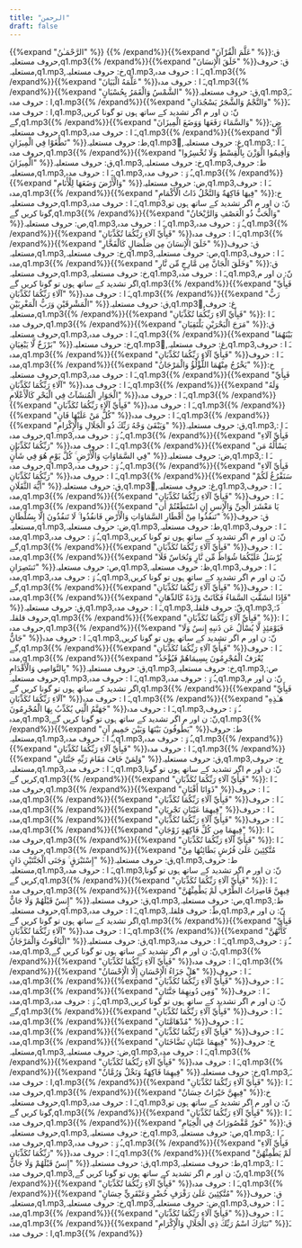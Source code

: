 ```yaml
---
title: "الرحمن"
draft: false
---
```

 {{%expand "الرَّحْمَـٰنُ" %}} {{% /expand%}}{{%expand "عَلَّمَ الْقُرْآنَ" %}}ق: حروف مستعلیہ,q1.mp3{{% /expand%}}{{%expand "خَلَقَ الْإِنسَانَ" %}}ق: حروف مستعلیہ,q1.mp3,خ: حروف مستعلیہ,q1.mp3,ـَ ا :  حروف مدہ,q1.mp3{{% /expand%}}{{%expand "عَلَّمَهُ الْبَيَانَ" %}}ـَ ا :  حروف مدہ,q1.mp3{{% /expand%}}{{%expand "الشَّمْسُ وَالْقَمَرُ بِحُسْبَانٍ" %}}ق: حروف مستعلیہ,q1.mp3,ـَ ا :  حروف مدہ,q1.mp3{{% /expand%}}{{%expand "وَالنَّجْمُ وَالشَّجَرُ يَسْجُدَانِ" %}}ـَ ا :  حروف مدہ,q1.mp3,نّ: ن اور م اگر تشدید کے ساتھ ہوں تو گونا کریں گے,q1.mp3{{% /expand%}}{{%expand "وَالسَّمَاءَ رَفَعَهَا وَوَضَعَ الْمِيزَانَ" %}}ض: حروف مستعلیہ,q1.mp3,ـَ ا :  حروف مدہ,q1.mp3{{% /expand%}}{{%expand "أَلَّا تَطْغَوْا فِي الْمِيزَانِ" %}}ط: حروف مستعلیہ,q1.mp3,ُغ: حروف مستعلیہ,q1.mp3,ـَ ا :  حروف مدہ,q1.mp3{{% /expand%}}{{%expand "وَأَقِيمُوا الْوَزْنَ بِالْقِسْطِ وَلَا تُخْسِرُوا الْمِيزَانَ" %}}ق: حروف مستعلیہ,q1.mp3,خ: حروف مستعلیہ,q1.mp3,ط: حروف مستعلیہ,q1.mp3,ـَ ا :  حروف مدہ,q1.mp3,ـُ و٘ :  حروف مدہ,q1.mp3{{% /expand%}}{{%expand "وَالْأَرْضَ وَضَعَهَا لِلْأَنَامِ" %}}ض: حروف مستعلیہ,q1.mp3,ـَ ا :  حروف مدہ,q1.mp3{{% /expand%}}{{%expand "فِيهَا فَاكِهَةٌ وَالنَّخْلُ ذَاتُ الْأَكْمَامِ" %}}خ: حروف مستعلیہ,q1.mp3,ـَ ا :  حروف مدہ,q1.mp3,نّ: ن اور م اگر تشدید کے ساتھ ہوں تو گونا کریں گے,q1.mp3{{% /expand%}}{{%expand "وَالْحَبُّ ذُو الْعَصْفِ وَالرَّيْحَانُ" %}}ص: حروف مستعلیہ,q1.mp3,ـَ ا :  حروف مدہ,q1.mp3,ـُ و٘ :  حروف مدہ,q1.mp3{{% /expand%}}{{%expand "فَبِأَيِّ آلَاءِ رَبِّكُمَا تُكَذِّبَانِ" %}}ـَ ا :  حروف مدہ,q1.mp3{{% /expand%}}{{%expand "خَلَقَ الْإِنسَانَ مِن صَلْصَالٍ كَالْفَخَّارِ" %}}ق: حروف مستعلیہ,q1.mp3,خ: حروف مستعلیہ,q1.mp3,ص: حروف مستعلیہ,q1.mp3,ـَ ا :  حروف مدہ,q1.mp3{{% /expand%}}{{%expand "وَخَلَقَ الْجَانَّ مِن مَّارِجٍ مِّن نَّارٍ" %}}ق: حروف مستعلیہ,q1.mp3,خ: حروف مستعلیہ,q1.mp3,ـَ ا :  حروف مدہ,q1.mp3,نّ: ن اور م اگر تشدید کے ساتھ ہوں تو گونا کریں گے,q1.mp3{{% /expand%}}{{%expand "فَبِأَيِّ آلَاءِ رَبِّكُمَا تُكَذِّبَانِ" %}}ـَ ا :  حروف مدہ,q1.mp3{{% /expand%}}{{%expand "رَبُّ الْمَشْرِقَيْنِ وَرَبُّ الْمَغْرِبَيْنِ" %}}ق: حروف مستعلیہ,q1.mp3,ُغ: حروف مستعلیہ,q1.mp3{{% /expand%}}{{%expand "فَبِأَيِّ آلَاءِ رَبِّكُمَا تُكَذِّبَانِ" %}}ـَ ا :  حروف مدہ,q1.mp3{{% /expand%}}{{%expand "مَرَجَ الْبَحْرَيْنِ يَلْتَقِيَانِ" %}}ق: حروف مستعلیہ,q1.mp3,ـَ ا :  حروف مدہ,q1.mp3{{% /expand%}}{{%expand "بَيْنَهُمَا بَرْزَخٌ لَّا يَبْغِيَانِ" %}}خ: حروف مستعلیہ,q1.mp3,ُغ: حروف مستعلیہ,q1.mp3,ـَ ا :  حروف مدہ,q1.mp3{{% /expand%}}{{%expand "فَبِأَيِّ آلَاءِ رَبِّكُمَا تُكَذِّبَانِ" %}}ـَ ا :  حروف مدہ,q1.mp3{{% /expand%}}{{%expand "يَخْرُجُ مِنْهُمَا اللُّؤْلُؤُ وَالْمَرْجَانُ" %}}خ: حروف مستعلیہ,q1.mp3,ـَ ا :  حروف مدہ,q1.mp3{{% /expand%}}{{%expand "فَبِأَيِّ آلَاءِ رَبِّكُمَا تُكَذِّبَانِ" %}}ـَ ا :  حروف مدہ,q1.mp3{{% /expand%}}{{%expand "وَلَهُ الْجَوَارِ الْمُنشَآتُ فِي الْبَحْرِ كَالْأَعْلَامِ" %}}ـَ ا :  حروف مدہ,q1.mp3{{% /expand%}}{{%expand "فَبِأَيِّ آلَاءِ رَبِّكُمَا تُكَذِّبَانِ" %}}ـَ ا :  حروف مدہ,q1.mp3{{% /expand%}}{{%expand "كُلُّ مَنْ عَلَيْهَا فَانٍ" %}}ـَ ا :  حروف مدہ,q1.mp3{{% /expand%}}{{%expand "وَيَبْقَىٰ وَجْهُ رَبِّكَ ذُو الْجَلَالِ وَالْإِكْرَامِ" %}}ق: حروف مستعلیہ,q1.mp3,ـَ ا :  حروف مدہ,q1.mp3,ـُ و٘ :  حروف مدہ,q1.mp3{{% /expand%}}{{%expand "فَبِأَيِّ آلَاءِ رَبِّكُمَا تُكَذِّبَانِ" %}}ـَ ا :  حروف مدہ,q1.mp3{{% /expand%}}{{%expand "يَسْأَلُهُ مَن فِي السَّمَاوَاتِ وَالْأَرْضِ ۚ كُلَّ يَوْمٍ هُوَ فِي شَأْنٍ" %}}ض: حروف مستعلیہ,q1.mp3,ـَ ا :  حروف مدہ,q1.mp3,ـُ و٘ :  حروف مدہ,q1.mp3{{% /expand%}}{{%expand "فَبِأَيِّ آلَاءِ رَبِّكُمَا تُكَذِّبَانِ" %}}ـَ ا :  حروف مدہ,q1.mp3{{% /expand%}}{{%expand "سَنَفْرُغُ لَكُمْ أَيُّهَ الثَّقَلَانِ" %}}ق: حروف مستعلیہ,q1.mp3,ُغ: حروف مستعلیہ,q1.mp3,ـَ ا :  حروف مدہ,q1.mp3{{% /expand%}}{{%expand "فَبِأَيِّ آلَاءِ رَبِّكُمَا تُكَذِّبَانِ" %}}ـَ ا :  حروف مدہ,q1.mp3{{% /expand%}}{{%expand "يَا مَعْشَرَ الْجِنِّ وَالْإِنسِ إِنِ اسْتَطَعْتُمْ أَن تَنفُذُوا مِنْ أَقْطَارِ السَّمَاوَاتِ وَالْأَرْضِ فَانفُذُوا ۚ لَا تَنفُذُونَ إِلَّا بِسُلْطَانٍ" %}}ق: حروف مستعلیہ,q1.mp3,ض: حروف مستعلیہ,q1.mp3,ط: حروف مستعلیہ,q1.mp3,ـَ ا :  حروف مدہ,q1.mp3,ـُ و٘ :  حروف مدہ,q1.mp3,نّ: ن اور م اگر تشدید کے ساتھ ہوں تو گونا کریں گے,q1.mp3{{% /expand%}}{{%expand "فَبِأَيِّ آلَاءِ رَبِّكُمَا تُكَذِّبَانِ" %}}ـَ ا :  حروف مدہ,q1.mp3{{% /expand%}}{{%expand "يُرْسَلُ عَلَيْكُمَا شُوَاظٌ مِّن نَّارٍ وَنُحَاسٌ فَلَا تَنتَصِرَانِ" %}}ص: حروف مستعلیہ,q1.mp3,ظ: حروف مستعلیہ,q1.mp3,ـَ ا :  حروف مدہ,q1.mp3,ـُ و٘ :  حروف مدہ,q1.mp3,نّ: ن اور م اگر تشدید کے ساتھ ہوں تو گونا کریں گے,q1.mp3{{% /expand%}}{{%expand "فَبِأَيِّ آلَاءِ رَبِّكُمَا تُكَذِّبَانِ" %}}ـَ ا :  حروف مدہ,q1.mp3{{% /expand%}}{{%expand "فَإِذَا انشَقَّتِ السَّمَاءُ فَكَانَتْ وَرْدَةً كَالدِّهَانِ" %}}ق: حروف مستعلیہ,q1.mp3,ـَ ا :  حروف مدہ,q1.mp3,قّ: حروف قلقلہ,q1.mp3,دّ: حروف قلقلہ,q1.mp3{{% /expand%}}{{%expand "فَبِأَيِّ آلَاءِ رَبِّكُمَا تُكَذِّبَانِ" %}}ـَ ا :  حروف مدہ,q1.mp3{{% /expand%}}{{%expand "فَيَوْمَئِذٍ لَّا يُسْأَلُ عَن ذَنبِهِ إِنسٌ وَلَا جَانٌّ" %}}ـَ ا :  حروف مدہ,q1.mp3,نّ: ن اور م اگر تشدید کے ساتھ ہوں تو گونا کریں گے,q1.mp3{{% /expand%}}{{%expand "فَبِأَيِّ آلَاءِ رَبِّكُمَا تُكَذِّبَانِ" %}}ـَ ا :  حروف مدہ,q1.mp3{{% /expand%}}{{%expand "يُعْرَفُ الْمُجْرِمُونَ بِسِيمَاهُمْ فَيُؤْخَذُ بِالنَّوَاصِي وَالْأَقْدَامِ" %}}ق: حروف مستعلیہ,q1.mp3,خ: حروف مستعلیہ,q1.mp3,ص: حروف مستعلیہ,q1.mp3,ـَ ا :  حروف مدہ,q1.mp3,ـُ و٘ :  حروف مدہ,q1.mp3,نّ: ن اور م اگر تشدید کے ساتھ ہوں تو گونا کریں گے,q1.mp3{{% /expand%}}{{%expand "فَبِأَيِّ آلَاءِ رَبِّكُمَا تُكَذِّبَانِ" %}}ـَ ا :  حروف مدہ,q1.mp3{{% /expand%}}{{%expand "هَـٰذِهِ جَهَنَّمُ الَّتِي يُكَذِّبُ بِهَا الْمُجْرِمُونَ" %}}ـَ ا :  حروف مدہ,q1.mp3,ـُ و٘ :  حروف مدہ,q1.mp3,نّ: ن اور م اگر تشدید کے ساتھ ہوں تو گونا کریں گے,q1.mp3{{% /expand%}}{{%expand "يَطُوفُونَ بَيْنَهَا وَبَيْنَ حَمِيمٍ آنٍ" %}}ط: حروف مستعلیہ,q1.mp3,ـَ ا :  حروف مدہ,q1.mp3,ـُ و٘ :  حروف مدہ,q1.mp3{{% /expand%}}{{%expand "فَبِأَيِّ آلَاءِ رَبِّكُمَا تُكَذِّبَانِ" %}}ـَ ا :  حروف مدہ,q1.mp3{{% /expand%}}{{%expand "وَلِمَنْ خَافَ مَقَامَ رَبِّهِ جَنَّتَانِ" %}}ق: حروف مستعلیہ,q1.mp3,خ: حروف مستعلیہ,q1.mp3,ـَ ا :  حروف مدہ,q1.mp3,نّ: ن اور م اگر تشدید کے ساتھ ہوں تو گونا کریں گے,q1.mp3{{% /expand%}}{{%expand "فَبِأَيِّ آلَاءِ رَبِّكُمَا تُكَذِّبَانِ" %}}ـَ ا :  حروف مدہ,q1.mp3{{% /expand%}}{{%expand "ذَوَاتَا أَفْنَانٍ" %}}ـَ ا :  حروف مدہ,q1.mp3{{% /expand%}}{{%expand "فَبِأَيِّ آلَاءِ رَبِّكُمَا تُكَذِّبَانِ" %}}ـَ ا :  حروف مدہ,q1.mp3{{% /expand%}}{{%expand "فِيهِمَا عَيْنَانِ تَجْرِيَانِ" %}}ـَ ا :  حروف مدہ,q1.mp3{{% /expand%}}{{%expand "فَبِأَيِّ آلَاءِ رَبِّكُمَا تُكَذِّبَانِ" %}}ـَ ا :  حروف مدہ,q1.mp3{{% /expand%}}{{%expand "فِيهِمَا مِن كُلِّ فَاكِهَةٍ زَوْجَانِ" %}}ـَ ا :  حروف مدہ,q1.mp3{{% /expand%}}{{%expand "فَبِأَيِّ آلَاءِ رَبِّكُمَا تُكَذِّبَانِ" %}}ـَ ا :  حروف مدہ,q1.mp3{{% /expand%}}{{%expand "مُتَّكِئِينَ عَلَىٰ فُرُشٍ بَطَائِنُهَا مِنْ إِسْتَبْرَقٍ ۚ وَجَنَى الْجَنَّتَيْنِ دَانٍ" %}}ق: حروف مستعلیہ,q1.mp3,ط: حروف مستعلیہ,q1.mp3,ـَ ا :  حروف مدہ,q1.mp3,نّ: ن اور م اگر تشدید کے ساتھ ہوں تو گونا کریں گے,q1.mp3{{% /expand%}}{{%expand "فَبِأَيِّ آلَاءِ رَبِّكُمَا تُكَذِّبَانِ" %}}ـَ ا :  حروف مدہ,q1.mp3{{% /expand%}}{{%expand "فِيهِنَّ قَاصِرَاتُ الطَّرْفِ لَمْ يَطْمِثْهُنَّ إِنسٌ قَبْلَهُمْ وَلَا جَانٌّ" %}}ق: حروف مستعلیہ,q1.mp3,ص: حروف مستعلیہ,q1.mp3,ط: حروف مستعلیہ,q1.mp3,ـَ ا :  حروف مدہ,q1.mp3,طّ: حروف قلقلہ,q1.mp3,نّ: ن اور م اگر تشدید کے ساتھ ہوں تو گونا کریں گے,q1.mp3{{% /expand%}}{{%expand "فَبِأَيِّ آلَاءِ رَبِّكُمَا تُكَذِّبَانِ" %}}ـَ ا :  حروف مدہ,q1.mp3{{% /expand%}}{{%expand "كَأَنَّهُنَّ الْيَاقُوتُ وَالْمَرْجَانُ" %}}ق: حروف مستعلیہ,q1.mp3,ـَ ا :  حروف مدہ,q1.mp3,ـُ و٘ :  حروف مدہ,q1.mp3,نّ: ن اور م اگر تشدید کے ساتھ ہوں تو گونا کریں گے,q1.mp3{{% /expand%}}{{%expand "فَبِأَيِّ آلَاءِ رَبِّكُمَا تُكَذِّبَانِ" %}}ـَ ا :  حروف مدہ,q1.mp3{{% /expand%}}{{%expand "هَلْ جَزَاءُ الْإِحْسَانِ إِلَّا الْإِحْسَانُ" %}}ـَ ا :  حروف مدہ,q1.mp3{{% /expand%}}{{%expand "فَبِأَيِّ آلَاءِ رَبِّكُمَا تُكَذِّبَانِ" %}}ـَ ا :  حروف مدہ,q1.mp3{{% /expand%}}{{%expand "وَمِن دُونِهِمَا جَنَّتَانِ" %}}ـَ ا :  حروف مدہ,q1.mp3,ـُ و٘ :  حروف مدہ,q1.mp3,نّ: ن اور م اگر تشدید کے ساتھ ہوں تو گونا کریں گے,q1.mp3{{% /expand%}}{{%expand "فَبِأَيِّ آلَاءِ رَبِّكُمَا تُكَذِّبَانِ" %}}ـَ ا :  حروف مدہ,q1.mp3{{% /expand%}}{{%expand "مُدْهَامَّتَانِ" %}}ـَ ا :  حروف مدہ,q1.mp3{{% /expand%}}{{%expand "فَبِأَيِّ آلَاءِ رَبِّكُمَا تُكَذِّبَانِ" %}}ـَ ا :  حروف مدہ,q1.mp3{{% /expand%}}{{%expand "فِيهِمَا عَيْنَانِ نَضَّاخَتَانِ" %}}خ: حروف مستعلیہ,q1.mp3,ض: حروف مستعلیہ,q1.mp3,ـَ ا :  حروف مدہ,q1.mp3{{% /expand%}}{{%expand "فَبِأَيِّ آلَاءِ رَبِّكُمَا تُكَذِّبَانِ" %}}ـَ ا :  حروف مدہ,q1.mp3{{% /expand%}}{{%expand "فِيهِمَا فَاكِهَةٌ وَنَخْلٌ وَرُمَّانٌ" %}}خ: حروف مستعلیہ,q1.mp3,ـَ ا :  حروف مدہ,q1.mp3{{% /expand%}}{{%expand "فَبِأَيِّ آلَاءِ رَبِّكُمَا تُكَذِّبَانِ" %}}ـَ ا :  حروف مدہ,q1.mp3{{% /expand%}}{{%expand "فِيهِنَّ خَيْرَاتٌ حِسَانٌ" %}}خ: حروف مستعلیہ,q1.mp3,ـَ ا :  حروف مدہ,q1.mp3,نّ: ن اور م اگر تشدید کے ساتھ ہوں تو گونا کریں گے,q1.mp3{{% /expand%}}{{%expand "فَبِأَيِّ آلَاءِ رَبِّكُمَا تُكَذِّبَانِ" %}}ـَ ا :  حروف مدہ,q1.mp3{{% /expand%}}{{%expand "حُورٌ مَّقْصُورَاتٌ فِي الْخِيَامِ" %}}ق: حروف مستعلیہ,q1.mp3,خ: حروف مستعلیہ,q1.mp3,ص: حروف مستعلیہ,q1.mp3,ـَ ا :  حروف مدہ,q1.mp3,ـُ و٘ :  حروف مدہ,q1.mp3{{% /expand%}}{{%expand "فَبِأَيِّ آلَاءِ رَبِّكُمَا تُكَذِّبَانِ" %}}ـَ ا :  حروف مدہ,q1.mp3{{% /expand%}}{{%expand "لَمْ يَطْمِثْهُنَّ إِنسٌ قَبْلَهُمْ وَلَا جَانٌّ" %}}ق: حروف مستعلیہ,q1.mp3,ط: حروف مستعلیہ,q1.mp3,ـَ ا :  حروف مدہ,q1.mp3,نّ: ن اور م اگر تشدید کے ساتھ ہوں تو گونا کریں گے,q1.mp3{{% /expand%}}{{%expand "فَبِأَيِّ آلَاءِ رَبِّكُمَا تُكَذِّبَانِ" %}}ـَ ا :  حروف مدہ,q1.mp3{{% /expand%}}{{%expand "مُتَّكِئِينَ عَلَىٰ رَفْرَفٍ خُضْرٍ وَعَبْقَرِيٍّ حِسَانٍ" %}}ق: حروف مستعلیہ,q1.mp3,خ: حروف مستعلیہ,q1.mp3,ض: حروف مستعلیہ,q1.mp3,ـَ ا :  حروف مدہ,q1.mp3{{% /expand%}}{{%expand "فَبِأَيِّ آلَاءِ رَبِّكُمَا تُكَذِّبَانِ" %}}ـَ ا :  حروف مدہ,q1.mp3{{% /expand%}}{{%expand "تَبَارَكَ اسْمُ رَبِّكَ ذِي الْجَلَالِ وَالْإِكْرَامِ" %}}ـَ ا :  حروف مدہ,q1.mp3{{% /expand%}}